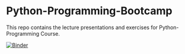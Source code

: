 # Python-Programming-Bootcamp
This repo contains the lecture presentations and exercises for Python-Programming Course.  
  
[![Binder](https://mybinder.org/badge_logo.svg)](https://mybinder.org/v2/gh/hussnain-imtiaz/Python-Programming-Bootcamp/HEAD)  

